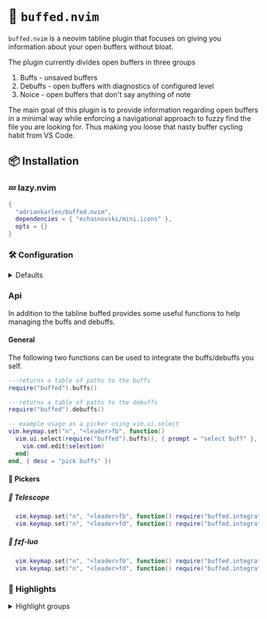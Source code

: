 # :muscle: `buffed.nvim`

`buffed.nvim` is a neovim tabline plugin that focuses on giving you information
about your open buffers without bloat.

The plugin currently divides open buffers in three groups

1. Buffs - unsaved buffers
2. Debuffs - open buffers with diagnostics of configured level
3. Noice - open buffers that don't say anything of note

The main goal of this plugin is to provide information regarding open buffers in
a minimal way while enforcing a navigational approach to fuzzy find the file you
are looking for. Thus making you loose that nasty buffer cycling habit from VS
Code.

## :package: Installation

### :zzz: lazy.nvim

```lua
{
  "adriankarlen/buffed.nvim",
  dependencies = { "echasnovski/mini.icons" },
  opts = {}
}
```

### :hammer_and_wrench: Configuration

<details>
<summary>Defaults</summary>

```lua
---@class buffed.options
---@field file_icons boolean
---@field buff Buff
---@field debuff Debuff
{
  file_icons = true,
  ---@class Buff
  ---@field enabled boolean
  ---@field icon string
  buff = {
    enabled = true,
    icon = "",
  },
  ---@class Debuff
  ---@field enabled boolean
  ---@field icon string
  ---@field severity "ERROR" | "WARN" | "INFO" | "HINT": minimal level required to be marked as debuff
  debuff = {
    enabled = true,
    icon = "󰈸",
    severity = "ERROR",
  },
}
```

</details>

### Api

In addition to the tabline buffed provides some useful functions to help
managing the buffs and debuffs.

#### General

The following two functions can be used to integrate the buffs/debuffs you self.

```lua
---returns a table of paths to the buffs
require("buffed").buffs()

---returns a table of paths to the debuffs
require("buffed").debuffs()

-- example usage as a picker using vim.ui.select
vim.keymap.set("n", "<leader>fb", function()
  vim.ui.select(require("buffed").buffs(), { prompt = "select buff" }, function(selection)
    vim.cmd.edit(selection)
  end)
end, { desc = "pick buffs" })
```

#### :telescope: Pickers

##### :telescope: Telescope

```lua
  vim.keymap.set("n", "<leader>fb", function() require("buffed.integrations").telescope_buff() end, desc = "telescope - pick buffs")
  vim.keymap.set("n", "<leader>fd", function() require("buffed.integrations").telescope_debuff() end, desc = "telescope - pick debuffs")
```

##### :telescope: fzf-lua

```lua
  vim.keymap.set("n", "<leader>fb", function() require("buffed.integrations").fzf_buff() end, desc = "fzf-lua - pick buffs")
  vim.keymap.set("n", "<leader>fd", function() require("buffed.integrations").fzf_debuff() end, desc = "fzf-lua - pick debuffs")
```

### :art: Highlights

<details>
<summary>Highlight groups</summary>

<!--hl start-->

| Highlight group           | Default           |
| ------------------------- | ----------------- |
| **BuffedBuff**            | _DiagnosticWarn_  |
| **BuffedDebuff**          | _DiagnosticError_ |
| **BuffedMiniIconsAzure**  | _MiniIconsAzure_  |
| **BuffedMiniIconsBlue**   | _MiniIconsBlue_   |
| **BuffedMiniIconsCyan**   | _MiniIconsCyan_   |
| **BuffedMiniIconsGreen**  | _MiniIconsGreen_  |
| **BuffedMiniIconsGrey**   | _MiniIconsGrey_   |
| **BuffedMiniIconsOrange** | _MiniIconsOrange_ |
| **BuffedMiniIconsPurple** | _MiniIconsPurple_ |
| **BuffedMiniIconsRed**    | _MiniIconsRed_    |
| **BuffedMiniIconsYellow** | _MiniIconsYellow_ |

<!-- hl-end -->

> [!NOTE]
> All highlights use the bg color of TabLine

</details>
